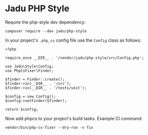 # Jadu PHP Style

Require the php-style dev dependency:

```
composer require --dev jadu/php-style
```

In your project's `.php_cs` config file use the `Config` class as follows:

```
<?php

require_once __DIR__ . '/vendor/jadu/php-style/src/Config.php';

use Jadu\Style\Config;
use PhpCsFixer\Finder;

$finder = Finder::create();
$finder->in(__DIR__ . '/src');
$finder->in(__DIR__ . '/tests/unit');

$config = new Config();
$config->setFinder($finder);

return $config;

```

Now add phpcs to your project's build tasks. Example CI command:

```
vendor/bin/php-cs-fixer --dry-run -v fix
```
